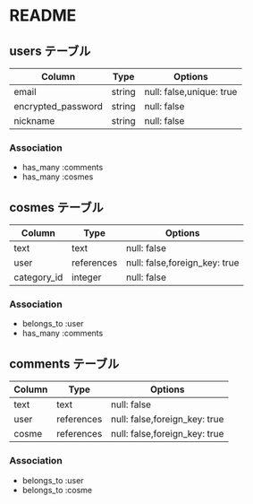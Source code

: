 # README

## users テーブル

| Column             | Type   | Options                 |
| ------------------ | ------ | ----------------------- |
| email              | string | null: false,unique: true|
| encrypted_password | string | null: false             |
| nickname           | string | null: false             |


### Association

- has_many :comments
- has_many :cosmes

## cosmes テーブル

| Column       | Type       | Options                       |
| ------------ | ---------- | ----------------------------- |
| text         | text       | null: false                   |
| user         | references | null: false,foreign_key: true |
| category_id  | integer    | null: false                   |

### Association
- belongs_to :user
- has_many :comments

## comments テーブル

| Column      | Type      | Options                       |
| ----------- | --------- | ----------------------------- |
| text        | text      | null: false                   |
| user        | references| null: false,foreign_key: true |
| cosme       | references| null: false,foreign_key: true |

### Association

- belongs_to :user
- belongs_to :cosme
